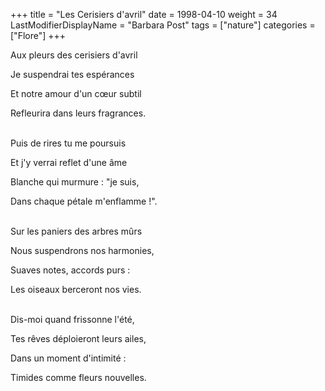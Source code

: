 +++
title = "Les Cerisiers d'avril"
date = 1998-04-10
weight = 34
LastModifierDisplayName = "Barbara Post"
tags = ["nature"]
categories = ["Flore"]
+++

Aux pleurs des cerisiers d'avril

Je suspendrai tes espérances

Et notre amour d'un cœur subtil

Refleurira dans leurs fragrances.

 \
Puis de rires tu me poursuis

Et j'y verrai reflet d'une âme

Blanche qui murmure : "je suis,

Dans chaque pétale m'enflamme !".

 \
Sur les paniers des arbres mûrs

Nous suspendrons nos harmonies,

Suaves notes, accords purs :

Les oiseaux berceront nos vies.

 \
Dis-moi quand frissonne l'été,

Tes rêves déploieront leurs ailes,

Dans un moment d'intimité :

Timides comme fleurs nouvelles.

